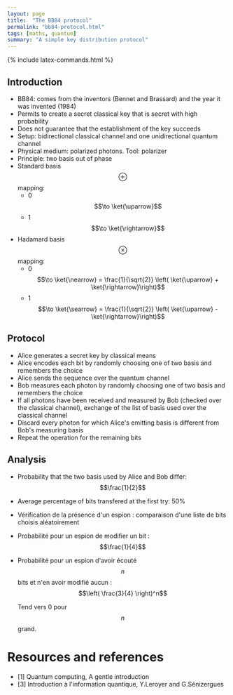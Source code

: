 ```yaml
---
layout: page
title:  "The BB84 protocol"
permalink: "bb84-protocol.html"
tags: [maths, quantum]
summary: "A simple key distribution protocol"
---
```


{% include latex-commands.html %}

## Introduction
* BB84: comes from the inventors (Bennet and Brassard) and the year it was invented (1984)
* Permits to create a secret classical key that is secret with high probability
* Does not guarantee that the establishment of the key succeeds
* Setup: bidirectional classical channel and one unidirectional quantum channel
* Physical medium: polarized photons. Tool: polarizer
* Principle: two basis out of phase
* Standard basis $$\oplus$$ mapping:
    - 0 $$\to \ket{\uparrow}$$
    - 1 $$\to \ket{\rightarrow}$$
* Hadamard basis $$\otimes$$ mapping:
    - 0 $$\to \ket{\nearrow} = \frac{1}{\sqrt{2}} \left( \ket{\uparrow} + \ket{\rightarrow}\right)$$
    - 1 $$\to \ket{\searrow} = \frac{1}{\sqrt{2}} \left( \ket{\uparrow} - \ket{\rightarrow}\right)$$

## Protocol
* Alice generates a secret key by classical means
* Alice encodes each bit by randomly choosing one of two basis and remembers the choice
* Alice sends the sequence over the quantum channel
* Bob measures each photon by randomly choosing one of two basis and remembers the choice
* If all photons have been received and measured by Bob (checked over the classical channel), exchange of the list of basis used over the classical channel
* Discard every photon for which Alice's emitting basis is different from Bob's measuring basis
* Repeat the operation for the remaining bits

## Analysis
* Probability that the two basis used by Alice and Bob differ: $$\frac{1}{2}$$
* Average percentage of bits transfered at the first try: 50%
* Vérification de la présence d'un espion : comparaison d'une liste de bits choisis aléatoirement
* Probabilité pour un espion de modifier un bit : $$\frac{1}{4}$$
* Probabilité pour un espion d'avoir écouté $$n$$ bits et n'en avoir modifié aucun : $$\left( \frac{3}{4} \right)^n$$

  Tend vers 0 pour $$n$$ grand.


# Resources and references
* [1] Quantum computing, A gentle introduction
* [3] Introduction à l'information quantique, Y.Leroyer and G.Sénizergues
